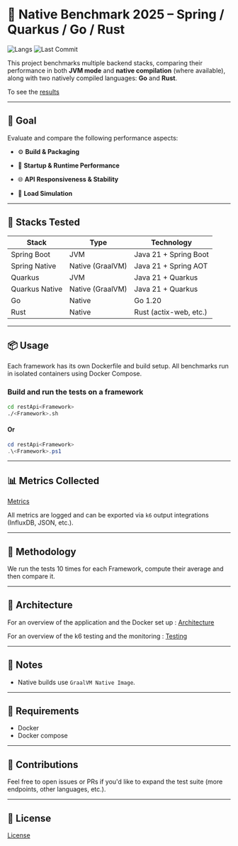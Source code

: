  # 🚀 Native Benchmark 2025 – Spring / Quarkus / Go / Rust

![Langs](https://img.shields.io/badge/languages-Spring_Boot%20|%20Quarkus%20|%20Go%20|%20Rust-blue)
![Last Commit](https://img.shields.io/github/last-commit/Ilyesoua/Native-Benchmark-2025)


 This project benchmarks multiple backend stacks, comparing their performance in both **JVM mode** and **native compilation** (where available), along with two natively compiled languages: **Go** and **Rust**.

To see the [results](docs/main.pdf)

 ---

## 🎯 Goal

Evaluate and compare the following performance aspects:

- ⚙️ **Build & Packaging**

- 🚀 **Startup & Runtime Performance**

- 🌐 **API Responsiveness & Stability**

- 👥 **Load Simulation**


 ---

 ## 🧰 Stacks Tested

 | Stack              | Type            | Technology             |
 |--------------------|-----------------|-------------------------|
 | Spring Boot        | JVM             | Java 21 + Spring Boot   |
 | Spring Native      | Native (GraalVM) | Java 21 + Spring AOT    |
 | Quarkus            | JVM             | Java 21 + Quarkus       |
 | Quarkus Native     | Native (GraalVM) | Java 21 + Quarkus       |
 | Go                 | Native           | Go 1.20                |
 | Rust               | Native           | Rust (actix-web, etc.)  |

 ---

 ## 📦 Usage

 Each framework has its own Dockerfile and build setup. All benchmarks run in isolated containers using Docker Compose.

 ### Build and run the tests on a framework

 ```bash
cd restApi<Framework>
./<Framework>.sh
 ```

#### Or

```powershell
cd restApi<Framework>
.\<Framework>.ps1
 ```


 ---

 ## 📊 Metrics Collected

[Metrics](docs/metrics.md)

 All metrics are logged and can be exported via `k6` output integrations (InfluxDB, JSON, etc.).

 ---

## 🔧 Methodology

 We run the tests 10 times for each Framework, compute their average and then compare it.

 ---

 ## 🧪 Architecture

For an overview of the application and the Docker set up : [Architecture](docs/architecture.md)

For an overview of the k6 testing and the monitoring : [Testing](docs/testing.md)

 ---

 ## 📝 Notes

 - Native builds use `GraalVM Native Image`.

 ---

 ## 📌 Requirements

 - Docker
 - Docker compose

 ---

 ## 🤝 Contributions

 Feel free to open issues or PRs if you'd like to expand the test suite (more endpoints, other languages, etc.).

 ---

 ## 📖 License

[License](LICENSE)

